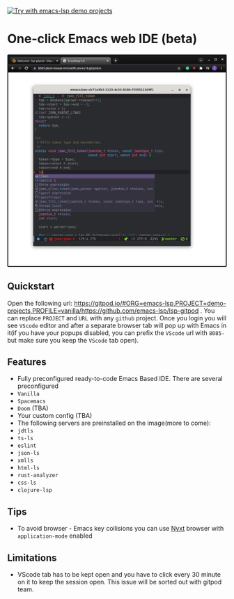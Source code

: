 [![Try with emacs-lsp demo projects](https://img.shields.io/badge/Gitpod-ready--to--code-blue?logo=gitpod)](https://gitpod.io/#ORG=emacs-lsp,PROJECT=demo-projects,PROFILE=vanilla/https://github.com/emacs-lsp/lsp-gitpod)

# One-click Emacs web IDE (beta)
![Gitpod](gitpod.png "Emacs Gitpod in action")
## Quickstart

Open the following url: https://gitpod.io/#ORG=emacs-lsp,PROJECT=demo-projects,PROFILE=vanilla/https://github.com/emacs-lsp/lsp-gitpod . You can replace `PROJECT` and `URL` with any `github` project. Once you login you will see `VScode` editor and after a separate browser tab will pop up with Emacs in it(if you have your popups disabled, you can prefix the `VScode` url with `8085-` but make sure you keep the `VScode` tab open).

## Features
- Fully preconfigured ready-to-code Emacs Based IDE. There are several preconfigured
 - `Vanilla`
 - `Spacemacs`
 - `Doom` (TBA)
 - Your custom config (TBA)
- The following servers are preinstalled on the image(more to come):
 - `jdtls`
 - `ts-ls`
 - `eslint`
 - `json-ls`
 - `xmlls`
 - `html-ls`
 - `rust-analyzer`
 - `css-ls`
 - `clojure-lsp`

## Tips

* To avoid browser - Emacs key collisions you can use [Nyxt](https://github.com/atlas-engineer/nyxt) browser with `application-mode` enabled

## Limitations

* VScode tab has to be kept open and you have to click every 30 minute on it to keep the session open. This issue will be sorted out with gitpod team.
